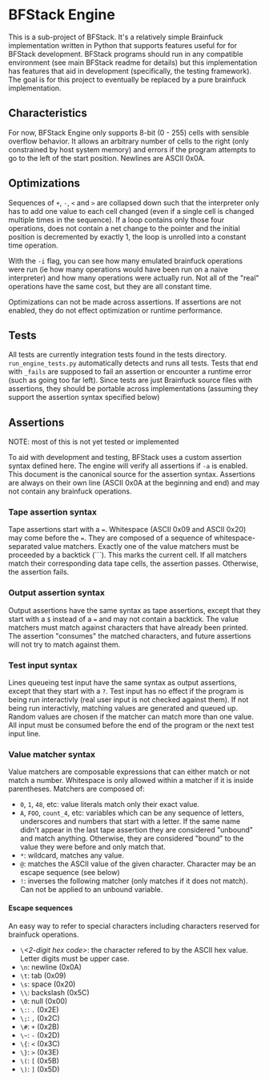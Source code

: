 # BFStack Engine
This is a sub-project of BFStack. It's a relatively simple Brainfuck implementation written in Python that supports features useful for for BFStack development. BFStack programs should run in any compatible environment (see main BFStack readme for details) but this implementation has features that aid in development (specifically, the testing framework). The goal is for this project to eventually be replaced by a pure brainfuck implementation.

## Characteristics
For now, BFStack Engine only supports 8-bit (0 - 255) cells with sensible overflow behavior. It allows an arbitrary number of cells to the right (only constrained by host system memory) and errors if the program attempts to go to the left of the start position. Newlines are ASCII 0x0A.

## Optimizations
Sequences of `+`, `-`, `<` and `>` are collapsed down such that the interpreter only has to add one value to each cell changed (even if a single cell is changed multiple times in the sequence). If a loop contains only those four operations, does not contain a net change to the pointer and the initial position is decremented by exactly 1, the loop is unrolled into a constant time operation.

With the `-i` flag, you can see how many emulated brainfuck operations were run (ie how many operations would have been run on a naive interpreter) and how many operations were actually run. Not all of the "real" operations have the same cost, but they are all constant time.

Optimizations can not be made across assertions. If assertions are not enabled, they do not effect optimization or runtime performance.

## Tests
All tests are currently integration tests found in the tests directory. `run_engine_tests.py` automatically detects and runs all tests. Tests that end with `_fails` are supposed to fail an assertion or encounter a runtime error (such as going too far left). Since tests are just Brainfuck source files with assertions, they should be portable across implementations (assuming they support the assertion syntax specified below)

## Assertions
NOTE: most of this is not yet tested or implemented

To aid with development and testing, BFStack uses a custom assertion syntax defined here. The engine will verify all assertions if `-a` is enabled. This document is the canonical source for the assertion syntax. Assertions are always on their own line (ASCII 0x0A at the beginning and end) and may not contain any brainfuck operations.

### Tape assertion syntax
Tape assertions start with a `=`. Whitespace (ASCII 0x09 and ASCII 0x20) may come before the `=`. They are composed of a sequence of whitespace-separated value matchers. Exactly one of the value matchers must be proceeded by a backtick (`\``). This marks the current cell. If all matchers match their corresponding data tape cells, the assertion passes. Otherwise, the assertion fails.

### Output assertion syntax
Output assertions have the same syntax as tape assertions, except that they start with a `$` instead of a `=` and may not contain a backtick. The value matchers must match against characters that have already been printed. The assertion "consumes" the matched characters, and future assertions will not try to match against them.

### Test input syntax
Lines queueing test input have the same syntax as output assertions, except that they start with a `?`. Test input has no effect if the program is being run interactivly (real user input is not checked against them). If not being run interactivly, matching values are generated and queued up. Random values are chosen if the matcher can match more than one value. All input must be consumed before the end of the program or the next test input line.

### Value matcher syntax
Value matchers are composable expressions that can either match or not match a number. Whitespace is only allowed within a matcher if it is inside parentheses. Matchers are composed of:
- `0`, `1`, `48`, etc: value literals match only their exact value.
- `A`, `FOO`, `count_4`, etc: variables which can be any sequence of letters, underscores and numbers that start with a letter. If the same name didn't appear in the last tape assertion they are considered "unbound" and match anything. Otherwise, they are considered "bound" to the value they were before and only match that.
- `*`: wildcard, matches any value.
- `@`*<character>*: matches the ASCII value of the given character. Character may be an escape sequence (see below)
- `!`: inverses the following matcher (only matches if it does not match). Can not be applied to an unbound variable.

#### Escape sequences
An easy way to refer to special characters including characters reserved for brainfuck operations.
- `\`*<2-digit hex code>*: the character refered to by the ASCII hex value. Letter digits must be upper case.
- `\n`: newline (0x0A)
- `\t`: tab (0x09)
- `\s`: space (0x20)
- `\\`: backslash (0x5C)
- `\0`: null (0x00)
- `\:`: `.` (0x2E)
- `\;`: `,` (0x2C)
- `\#`: `+` (0x2B)
- `\~`: `-` (0x2D)
- `\{`: `<` (0x3C)
- `\}`: `>` (0x3E)
- `\(`: `[` (0x5B)
- `\)`: `]` (0x5D)
